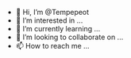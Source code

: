 - 👋 Hi, I’m @Tempepeot
- 👀 I’m interested in ...
- 🌱 I’m currently learning ...
- 💞️ I’m looking to collaborate on ...
- 📫 How to reach me ...

<!---
Tempepeot/Tempepeot is a ✨ special ✨ repository because its `README.md` (this file) appears on your GitHub profile.
You can click the Preview link to take a look at your changes.
--->
